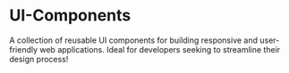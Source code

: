 # UI-Components
A collection of reusable UI components for building responsive and user-friendly web applications. Ideal for developers seeking to streamline their design process!
